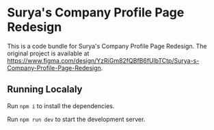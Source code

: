 
  # Surya's Company Profile Page Redesign

  This is a code bundle for Surya's Company Profile Page Redesign. The original project is available at https://www.figma.com/design/YzRiGm82fQBfB6fUlbTCtp/Surya-s-Company-Profile-Page-Redesign.

  ## Running Localaly

  Run `npm i` to install the dependencies.

  Run `npm run dev` to start the development server.
  
